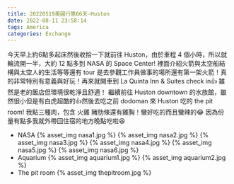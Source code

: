 ```yaml
---
title: 20220519美國行第66天-Huston
date: 2022-08-11 23:58:14
tags: America
categories: Exchange
---
```

今天早上約6點多起床然後收拾一下就前往 Huston，由於車程 4 個小時，所以就輪流開一半，大約 12 點多到 NASA 的 Space Center! 裡面介紹火箭與太空船結構與太空人的生活等等還有 tour 是去參觀工作員做事的場所還有第一架火箭！真的非常特別有意義與好玩！再來就開車到 La Quinta Inn & Suites check in👍 雖然是老的飯店但環境很乾淨且舒適！ 繼續前往 Huston downtown 的水族館，雖然很小但是有白虎超酷的👍然後去吃之前 dodoman 來 Huston 吃的 the pit room! 我點三種肉，包含 火雞 豬肋條還有雞胸！蠻好吃的而且蠻辣的😂 因為份量有點多我就外帶回住宿的地方晚點吃啦😆

- NASA
{% asset_img nasa1.jpg %}
{% asset_img nasa2.jpg %}
{% asset_img nasa3.jpg %}
{% asset_img nasa4.jpg %}
{% asset_img nasa5.jpg %}
{% asset_img nasa6.jpg %}
- Aquarium
{% asset_img aquarium1.jpg %}
{% asset_img aquarium2.jpg %}
- The pit room
{% asset_img thepitroom.jpg %}
